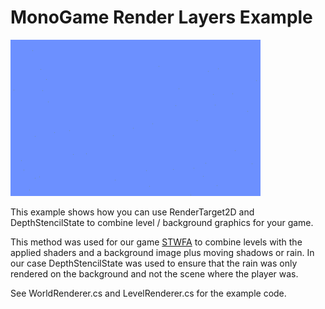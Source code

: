 # MonoGame Render Layers Example

![Preview1](./Media/preview.gif)

This example shows how you can use RenderTarget2D and DepthStencilState to combine level / background graphics for your game.

This method was used for our game [STWFA](http://jonoie.com/STWFA/) to combine levels with the applied shaders and a background image plus moving shadows or rain. In our case DepthStencilState was used to ensure that the rain was only rendered on the background and not the scene where the player was.

See WorldRenderer.cs and LevelRenderer.cs for the example code.